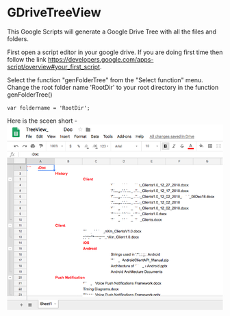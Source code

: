 # GDriveTreeView
This Google Scripts will generate a Google Drive Tree with all the files and folders.

First open a script editor in your google drive. If you are doing first time then follow the link https://developers.google.com/apps-script/overview#your_first_script. 

Select the function "genFolderTree" from the "Select function" menu. Change the root folder name 'RootDir' to your root directory in the function genFolderTree()
```
var foldername = 'RootDir';
```
Here is the sceen short -
![Screenshot](screenshot.png)
